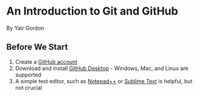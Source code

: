 # An Introduction to Git and GitHub
By Yair Gordon

## Before We Start
1. Create a [GitHub account](https://github.com/join?source=header-home)
2. Download and install [GitHub Desktop](https://desktop.github.com/) - Windows, Mac, and Linux are supported
3. A simple text editor, such as [Notepad++](https://notepad-plus-plus.org/) or [Sublime Text](https://www.sublimetext.com/) is helpful, but not crucial
